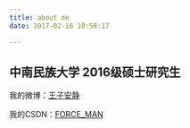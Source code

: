 ```yaml
---
title: about me
date: 2017-02-16 10:58:17

---
```


## 中南民族大学 2016级硕士研究生



我的微博：[王子安静]()

我的CSDN：[FORCE_MAN]()







